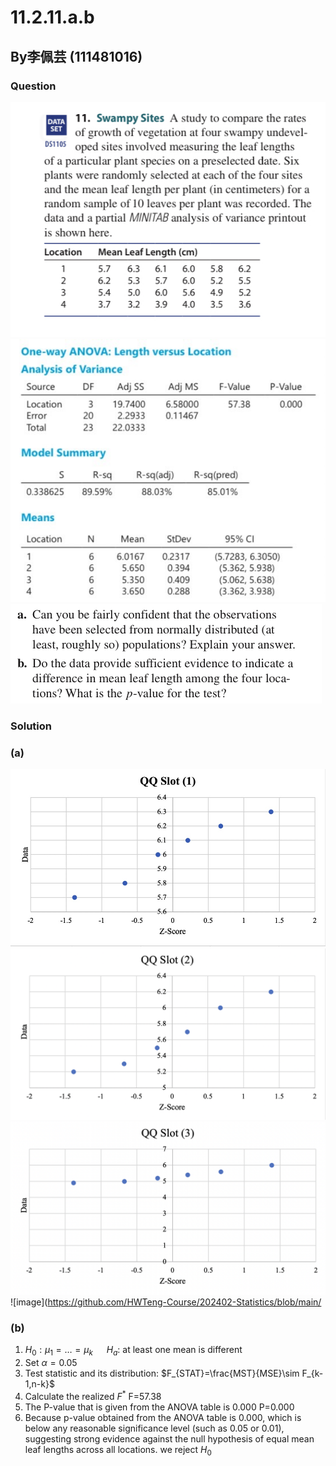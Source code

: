 # 11.2.11.a.b
## By李佩芸 (111481016) 

### Question
![image](https://github.com/HWTeng-Course/202402-Statistics/blob/main/Images/ED29269B-D192-4516-BCC8-6EBFF6146FC0.jpeg)
![image](https://github.com/HWTeng-Course/202402-Statistics/blob/main/Images/S__41779228.jpg)
![image](https://github.com/HWTeng-Course/202402-Statistics/blob/main/Images/0EFE3636-5608-4374-A97D-9740A8E364B0.jpeg)
### Solution

### (a) 
![image](https://github.com/HWTeng-Course/202402-Statistics/blob/main/Images/E98D74A5-9D3C-4ADD-BC10-94349D19AFC1.jpeg)
![image](https://github.com/HWTeng-Course/202402-Statistics/blob/main/Images/6331AE24-9DC9-4AEB-89B9-ACBE75C23785.png)
![image](https://github.com/HWTeng-Course/202402-Statistics/blob/main/Images/F9EE04A4-7897-4ED2-B7CC-46C932DECA73.png)
![image](https://github.com/HWTeng-Course/202402-Statistics/blob/main/
### (b) 
1. $H_0:\mu_1=…=\mu_k$ &emsp; $H_a:$ at least one mean is different
2. Set  $\alpha=0.05$
3. Test statistic and its distribution: $F_{STAT}=\frac{MST}{MSE}\sim F_{k-1,n-k}$
4. Calculate the realized $F^*$ F=57.38
5. The P-value that is given from the ANOVA table is 0.000 P=0.000
6. Because p-value obtained from the ANOVA table is 0.000, which is below any reasonable significance level (such as 0.05 or 0.01), suggesting strong evidence against the null hypothesis of equal mean leaf lengths across all locations. we reject $H_0$ 

